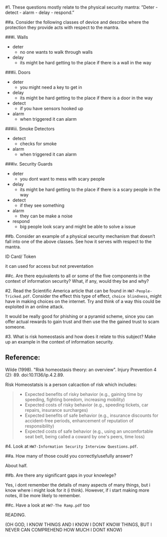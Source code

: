 #1. These questions mostly relate to the physical security mantra: ”Deter - detect - alarm - delay - respond.”

##a. Consider the following classes of device and describe where the protection they provide acts
with respect to the mantra.

###i. Walls
- deter
	- no one wants to walk through walls
- delay
	- its might be hard getting to the place if there is a wall in the way

###ii. Doors
- deter
	- you might need a key to get in
- delay
	- its might be hard getting to the place if there is a door in the way
- detect
	- if you have sensors hooked up
- alarm
	- when triggered it can alarm

###iii. Smoke Detectors
- detect
	- checks for smoke
- alarm
	- when triggered it can alarm	

###iv. Security Guards
- deter
	- you dont want to mess with scary people
- delay
	- its might be hard getting to the place if there is a scary people in the way
- detect
	- if they see something
- alarm
	- they can be make a noise
- respond
	- big people look scary and might be able to solve a issue

##b. Consider an example of a physical security mechanism that doesn’t fall into one of the above
classes. See how it serves with respect to the mantra.

ID Card/ Token

it can used for access but not preventation

##c. Are there equivalents to all or some of the five components in the context of information security? What, if any, would they be and why?



#2. Read the Scientific America article that can be found in `HW7-People-Tricked.pdf`. Consider the effect this type of effect, `choice blindness`, might have in making choices on the internet. Try and think of a way this could be exploited in an online attack.

It would be really good for phishing or a pyramid scheme, since you can offer actual rewards to gain trust and then use the the gained trust to scam someone. 

#3. What is risk homeostasis and how does it relate to this subject? Make up an example in the context of information security.

## Reference: 
Wilde (1998). "Risk homeostasis theory: an overview". Injury Prevention 4 (2): 89. doi:10.1136/ip.4.2.89.

Risk Homeostatsis is a person calcaction of risk which includes:  
> - Expected benefits of risky behavior (e.g., gaining time by speeding, fighting boredom, increasing mobility)
> - Expected costs of risky behavior (e.g., speeding tickets, car repairs, insurance surcharges)
> - Expected benefits of safe behavior (e.g., insurance discounts for accident-free periods, enhancement of reputation of responsibility)
> - Expected costs of safe behavior (e.g., using an uncomfortable seat belt, being called a coward by one's peers, time loss)


#4. Look at `HW7-Information Security Interview Questions.pdf`.

##a. How many of those could you correctly/usefully answer?

About half.

##b. Are there any significant gaps in your knowlege?

Yes, i dont remember the details of many aspects of many things, but i know where i might look for it (i think). 
However, if i start making more notes, ill be more likely to remember. 

##c. Have a look at `HW7-The Ramp.pdf` too

READING.

(OH GOD, I KNOW THINGS AND I KNOW I DONT KNOW THINGS, BUT I NEVER CAN COMPREHEND HOW MUCH I DONT KNOW)
